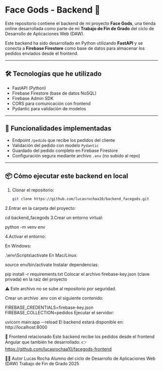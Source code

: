 # Face Gods - Backend 🔗

Este repositorio contiene el backend de mi proyecto **Face Gods**, una tienda online desarrollada como parte de mi **Trabajo de Fin de Grado** del ciclo de Desarrollo de Aplicaciones Web (DAW).

Este backend ha sido desarrollado en Python utilizando **FastAPI** y se conecta a **Firebase Firestore** como base de datos para almacenar los pedidos enviados desde el frontend.

---

## 🛠️ Tecnologías que he utilizado

- FastAPI (Python)
- Firebase Firestore (base de datos NoSQL)
- Firebase Admin SDK
- CORS para comunicación con frontend
- Pydantic para validación de modelos

---

## 🚀 Funcionalidades implementadas

- Endpoint `/pedido` que recibe los pedidos del cliente
- Validación del pedido con modelo `Pydantic`
- Guardado del pedido completo en Firebase Firestore
- Configuración segura mediante archivo `.env` (no subido al repo)

---

## 📦 Cómo ejecutar este backend en local

1. Clonar el repositorio:
   ```bash
   git clone https://github.com/lucasrochaa10/backend_facegods.git
2.Entrar en la carpeta del proyecto:


cd backend_facegods
3.Crear un entorno virtual:


python -m venv env

4.Activar el entorno:

En Windows:

.\env\Scripts\activate
En Mac/Linux:


source env/bin/activate
Instalar dependencias:


pip install -r requirements.txt
Colocar el archivo firebase-key.json (clave privada) en la raíz del proyecto

⚠️ Este archivo no se sube al repositorio por seguridad.

Crear un archivo .env con el siguiente contenido:

FIREBASE_CREDENTIALS=firebase-key.json
FIREBASE_COLLECTION=pedidos
Ejecutar el servidor:


uvicorn main:app --reload
El backend estará disponible en: http://localhost:8000

🔗 Frontend relacionado
Este backend recibe los pedidos desde el frontend Angular que también he desarrollado:
👉 https://github.com/lucasrochaa10/facegods-frontend

👨‍💻 Autor
Lucas Rocha
Alumno del ciclo de Desarrollo de Aplicaciones Web (DAW)
Trabajo de Fin de Grado 2025












